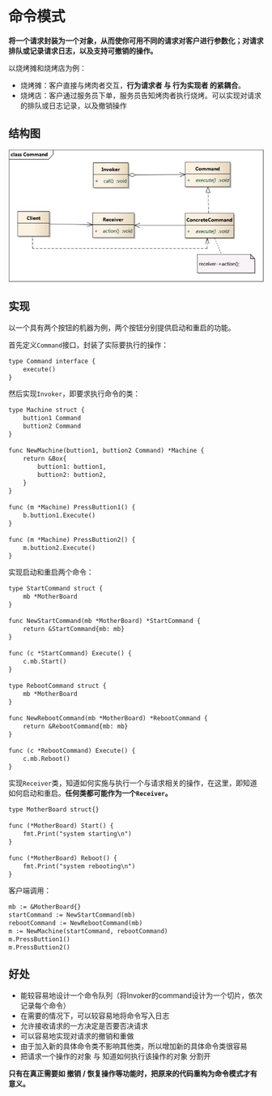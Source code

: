 # 命令模式

**将一个请求封装为一个对象，从而使你可用不同的请求对客户进行参数化；对请求排队或记录请求日志，以及支持可撤销的操作。**

以烧烤摊和烧烤店为例：

* 烧烤摊：客户直接与烤肉者交互，**行为请求者 与 行为实现者 的紧耦合**。
* 烧烤店：客户通过服务员下单，服务员告知烤肉者执行烧烤。可以实现对请求的排队或日志记录，以及撤销操作

## 结构图

![命令模式结构图](ming-ling-mo-shi.assets/1585488172035.png)

## 实现

以一个具有两个按钮的机器为例，两个按钮分别提供启动和重启的功能。

首先定义`Command`接口，封装了实际要执行的操作：

```text
type Command interface {
    execute()
}
```

然后实现`Invoker`，即要求执行命令的类：

```text
type Machine struct {
    buttion1 Command
    buttion2 Command
}

func NewMachine(buttion1, buttion2 Command) *Machine {
    return &Box{
        buttion1: buttion1,
        buttion2: buttion2,
    }
}

func (m *Machine) PressButtion1() {
    b.buttion1.Execute()
}

func (m *Machine) PressButtion2() {
    m.buttion2.Execute()
}
```

实现启动和重启两个命令：

```text
type StartCommand struct {
    mb *MotherBoard
}

func NewStartCommand(mb *MotherBoard) *StartCommand {
    return &StartCommand{mb: mb}
}

func (c *StartCommand) Execute() {
    c.mb.Start()
}

type RebootCommand struct {
    mb *MotherBoard
}

func NewRebootCommand(mb *MotherBoard) *RebootCommand {
    return &RebootCommand{mb: mb}
}

func (c *RebootCommand) Execute() {
    c.mb.Reboot()
}
```

实现`Receiver`类，知道如何实施与执行一个与请求相关的操作，在这里，即知道如何启动和重启。**任何类都可能作为一个`Receiver`。**

```text
type MotherBoard struct{}

func (*MotherBoard) Start() {
    fmt.Print("system starting\n")
}

func (*MotherBoard) Reboot() {
    fmt.Print("system rebooting\n")
}
```

客户端调用：

```text
mb := &MotherBoard{}
startCommand := NewStartCommand(mb)
rebootCommand := NewRebootCommand(mb)
m := NewMachine(startCommand, rebootCommand)
m.PressButtion1()
m.PressButtion2()
```

## 好处

* 能较容易地设计一个命令队列（将Invoker的command设计为一个切片，依次记录每个命令）
* 在需要的情况下，可以较容易地将命令写入日志
* 允许接收请求的一方决定是否要否决请求
* 可以容易地实现对请求的撤销和重做
* 由于加入新的具体命令类不影响其他类，所以增加新的具体命令类很容易
* 把请求一个操作的对象 与 知道如何执行该操作的对象 分割开

**只有在真正需要如 撤销 / 恢复操作等功能时，把原来的代码重构为命令模式才有意义。**

